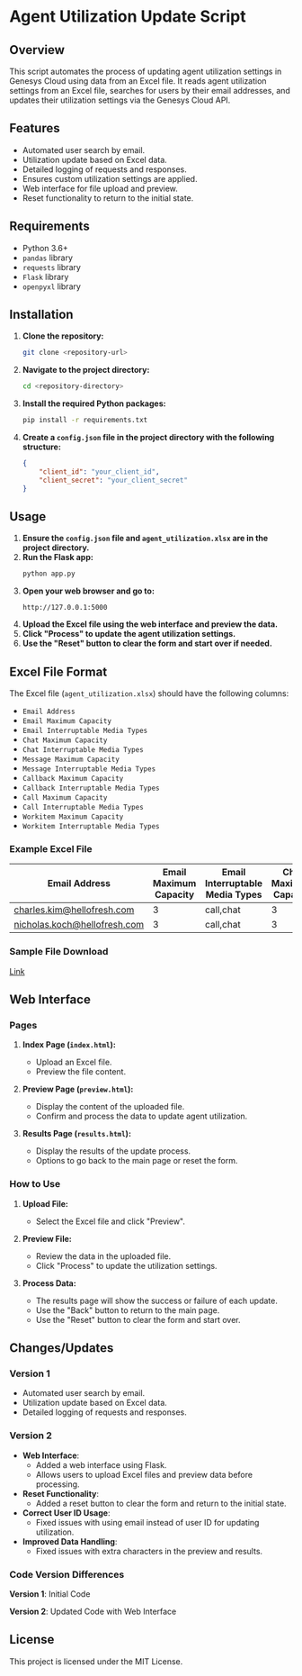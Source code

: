 # Agent Utilization Update Script

## Overview

This script automates the process of updating agent utilization settings in Genesys Cloud using data from an Excel file. It reads agent utilization settings from an Excel file, searches for users by their email addresses, and updates their utilization settings via the Genesys Cloud API.

## Features

- Automated user search by email.
- Utilization update based on Excel data.
- Detailed logging of requests and responses.
- Ensures custom utilization settings are applied.
- Web interface for file upload and preview.
- Reset functionality to return to the initial state.

## Requirements

- Python 3.6+
- `pandas` library
- `requests` library
- `Flask` library
- `openpyxl` library

## Installation

1. **Clone the repository:**
   ```bash
   git clone <repository-url>
   ```
2. **Navigate to the project directory:**
   ```bash
   cd <repository-directory>
   ```
3. **Install the required Python packages:**
   ```bash
   pip install -r requirements.txt
   ```
4. **Create a `config.json` file in the project directory with the following structure:**
   ```json
   {
       "client_id": "your_client_id",
       "client_secret": "your_client_secret"
   }
   ```

## Usage

1. **Ensure the `config.json` file and `agent_utilization.xlsx` are in the project directory.**
2. **Run the Flask app:**
   ```bash
   python app.py
   ```
3. **Open your web browser and go to:**
   ```
   http://127.0.0.1:5000
   ```
4. **Upload the Excel file using the web interface and preview the data.**
5. **Click "Process" to update the agent utilization settings.**
6. **Use the "Reset" button to clear the form and start over if needed.**

## Excel File Format

The Excel file (`agent_utilization.xlsx`) should have the following columns:

- `Email Address`
- `Email Maximum Capacity`
- `Email Interruptable Media Types`
- `Chat Maximum Capacity`
- `Chat Interruptable Media Types`
- `Message Maximum Capacity`
- `Message Interruptable Media Types`
- `Callback Maximum Capacity`
- `Callback Interruptable Media Types`
- `Call Maximum Capacity`
- `Call Interruptable Media Types`
- `Workitem Maximum Capacity`
- `Workitem Interruptable Media Types`

### Example Excel File

| Email Address                 | Email Maximum Capacity | Email Interruptable Media Types | Chat Maximum Capacity | Chat Interruptable Media Types | Message Maximum Capacity | Message Interruptable Media Types | Callback Maximum Capacity | Callback Interruptable Media Types | Call Maximum Capacity | Call Interruptable Media Types | Workitem Maximum Capacity | Workitem Interruptable Media Types |
|-------------------------------|------------------------|---------------------------------|-----------------------|-------------------------------|--------------------------|----------------------------------|---------------------------|-----------------------------------|------------------------|-------------------------------|---------------------------|----------------------------------|
| charles.kim@hellofresh.com    | 3                      | call,chat                       | 3                     | callback,message              | 3                        | call,chat                         | 3                         | call,chat                          | 3                      | chat                          | 3                         | call,chat                         |
| nicholas.koch@hellofresh.com  | 3                      | call,chat                       | 3                     | callback,message              | 3                        | callback                          | 3                         | message                           | 3                      | callback,message              | 3                         | callback,message                   |
### Sample File Download
[Link](https://github.com/hf-ck/Agent-Utilization-Update-Script/blob/main/static/example_agent_utilization.xlsx)

## Web Interface

### Pages

1. **Index Page (`index.html`):**
    - Upload an Excel file.
    - Preview the file content.

2. **Preview Page (`preview.html`):**
    - Display the content of the uploaded file.
    - Confirm and process the data to update agent utilization.

3. **Results Page (`results.html`):**
    - Display the results of the update process.
    - Options to go back to the main page or reset the form.

### How to Use

1. **Upload File:**
    - Select the Excel file and click "Preview".

2. **Preview File:**
    - Review the data in the uploaded file.
    - Click "Process" to update the utilization settings.

3. **Process Data:**
    - The results page will show the success or failure of each update.
    - Use the "Back" button to return to the main page.
    - Use the "Reset" button to clear the form and start over.

## Changes/Updates

### Version 1

- Automated user search by email.
- Utilization update based on Excel data.
- Detailed logging of requests and responses.

### Version 2

- **Web Interface**:
  - Added a web interface using Flask.
  - Allows users to upload Excel files and preview data before processing.
- **Reset Functionality**:
  - Added a reset button to clear the form and return to the initial state.
- **Correct User ID Usage**:
  - Fixed issues with using email instead of user ID for updating utilization.
- **Improved Data Handling**:
  - Fixed issues with extra characters in the preview and results.
  
### Code Version Differences

**Version 1**: Initial Code

**Version 2**: Updated Code with Web Interface

## License

This project is licensed under the MIT License.
